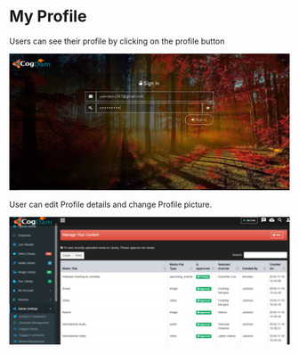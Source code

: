 # My Profile

Users can see their profile by clicking on the profile button

![](../.gitbook/assets/image%20%284%29.png)

User can edit Profile details and change Profile picture.

![](../.gitbook/assets/image%20%28197%29.png)


